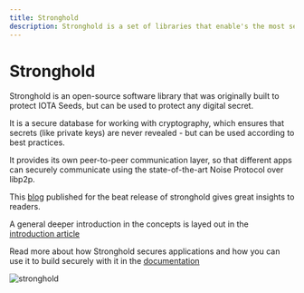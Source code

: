 ```yaml
---
title: Stronghold
description: Stronghold is a set of libraries that enable's the most secure software solution to store secrets with IOTA.
---
```


# Stronghold

Stronghold is an open-source software library that was originally built to protect IOTA Seeds, but can be used to protect any digital secret.

It is a secure database for working with cryptography, which ensures that secrets (like private keys) are never revealed - but can be used according to best practices.

It provides its own peer-to-peer communication layer, so that different apps can securely communicate using the state-of-the-art Noise Protocol over libp2p.

This [blog](https://blog.iota.org/iota-stronghold-beta-release/) published for the beat release of stronghold gives great insights to readers.

A general deeper introduction in the concepts is layed out in the [introduction article](https://blog.iota.org/iota-stronghold-6ce55d311d7c/)

Read more about how Stronghold secures applications and how you can use it to build securely with it in the [documentation](/stronghold.rs/welcome)

![stronghold](/img/infographics/frameworks/stronghold.png)
